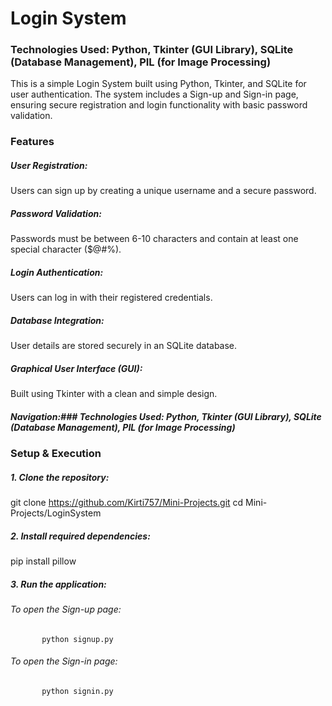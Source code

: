 # Login System

### Technologies Used: Python, Tkinter (GUI Library), SQLite (Database Management), PIL (for Image Processing)
This is a simple Login System built using Python, Tkinter, and SQLite for user authentication. The system includes a Sign-up and Sign-in page, ensuring secure registration and login functionality with basic password validation.

### Features

##### User Registration:
Users can sign up by creating a unique username and a secure password.
##### Password Validation:
Passwords must be between 6-10 characters and contain at least one special character ($@#%).
##### Login Authentication:
Users can log in with their registered credentials.
##### Database Integration:
User details are stored securely in an SQLite database.
##### Graphical User Interface (GUI):
Built using Tkinter with a clean and simple design.
##### Navigation:### Technologies Used: Python, Tkinter (GUI Library), SQLite (Database Management), PIL (for Image Processing)

### Setup & Execution
##### 1. Clone the repository:
git clone https://github.com/Kirti757/Mini-Projects.git
cd Mini-Projects/LoginSystem
##### 2. Install required dependencies:
pip install pillow
##### 3. Run the application:
 ###### To open the Sign-up page:
           python signup.py
 ###### To open the Sign-in page:
           python signin.py

